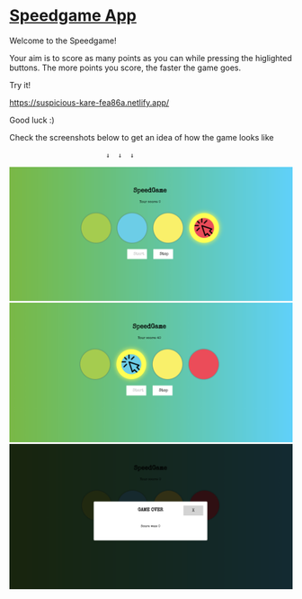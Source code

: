 # [Speedgame App](https://suspicious-kare-fea86a.netlify.app)

Welcome to the Speedgame!

Your aim is to score as many points as you can while pressing the higlighted buttons. The more points you score, the faster the game goes.

Try it!

https://suspicious-kare-fea86a.netlify.app/

Good luck :)

Check the screenshots below to get an idea of how the game looks like

                            ↓  ↓  ↓

![Screenshot](speedgame_1.png)
![Screenshot](speedgame_2.png)
![Screenshot](speedgame_3.png)

